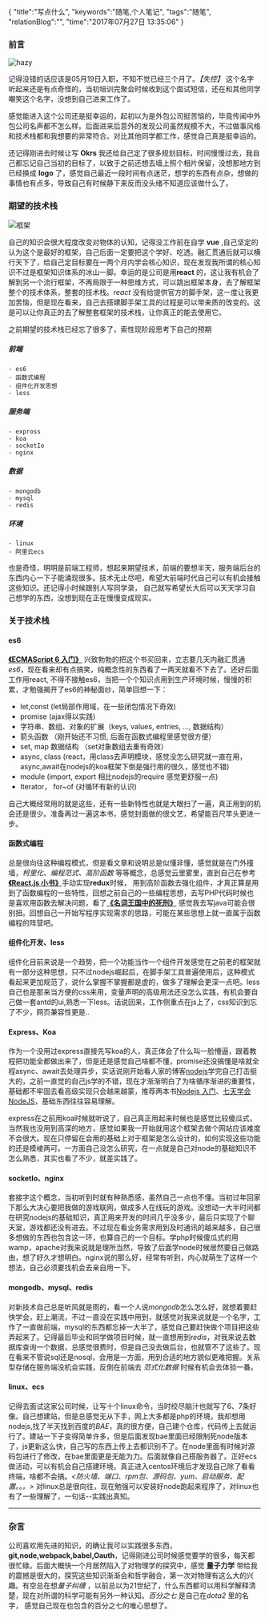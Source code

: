{
"title":"写点什么",
"keywords":"随笔,个人笔记",
"tags":"随笔",
"relationBlog":"",
"time":"2017年07月27日 13:35:06"
}

### 前言

![hazy](http://oqqyvkd0p.bkt.clouddn.com/imgs/bg.jpg)

 记得没错的话应该是05月19日入职，不知不觉已经三个月了。*【失控】* 这个名字听起来还是有点奇怪的，当初培训完聚会时候收到这个面试短信，还在和其他同学嘲笑这个名字，没想到自己进来工作了。

 感觉能进入这个公司还是挺幸运的，起初以为是外包公司挺苦恼的，毕竟传闻中外包公司名声都不怎么样。后面进来后意外的发现公司虽然规模不大，不过做事风格和技术栈都和我想要的非常符合。对比其他同学都工作，感觉自己真是挺幸运的。

 还记得刚进去时候让写 **Okrs** 我还给自己定了很多规划目标，时间慢慢过去，我自己都忘记自己当初的目标了，以致于之前还想去墙上照个相片保留，没想那地方到已经换成 **logo** 了，感觉自己最近一段时间有点迷茫，想学的东西有点杂，想做的事情也有点多，导致自己有时候静下来反而没头绪不知道应该做什么了。

### 期望的技术栈
![框架](http://oqqyvkd0p.bkt.clouddn.com/ef0aa930fee923d34df5a395c65dbbe9.jpg)

 自己的知识会很大程度改变对物体的认知，记得没工作前在自学 **vue** ,自己坚定的认为这个是最好的框架，自己后面一定要把这个学好、吃透。融汇贯通后就可以横行天下了，给自己定目标要在一两个月内学会核心知识，现在发现我所谓的核心知识不过是框架知识体系的冰山一脚。幸运的是公司是用**react** 的，这让我有机会了解到另一个流行框架，不再局限于一种思维方式，可以跳出框架本身，去了解框架整个的技术体系，整套的技术栈。*react* 没有给提供官方的脚手架，这一度让我更加苦恼，但是现在看来，自己去搭建脚手架工具的过程是可以带来质的改变的。这是可以让你真正的去了解整套框架的技术栈，让你真正的能去使用它。

 之前期望的技术栈已经忘了很多了，索性现阶段思考下自己的预期

 ##### 前端
    - es6
    - 函数式编程
    - 组件化开发思想
    - less
 ##### 服务端
    - expross
    - koa
    - socketIo
    - nginx
 ##### 数据
    - mongodb
    - mysql
    - redis
 ##### 环境
    - linux
    - 阿里云ecs

  也是奇怪，明明是前端工程师，想起来期望技术，前端的要想半天，服务端后台的东西内心一下子能涌现很多。技术无止尽吧，希望大前端时代自己可以有机会接触这些知识。还记得小时候跟别人写同学录， 自己就写希望长大后可以天天学习自己想学的东西，没想到现在正在慢慢变成现实。

### 关于技术栈

#### es6

[**《ECMAScript 6 入门》**](http://es6.ruanyifeng.com/) 兴致勃勃的把这个书买回来，立志要几天内融汇贯通*es6*，现在看来却有点搞笑，纯概念性的东西看了一两天就看不下去了。还好后面工作用react, 不得不接触es6，当把一个个知识点用到生产环境时候，慢慢的积累，才勉强揭开了es6的神秘面纱，简单回想一下：

- let,const (let局部作用域，在一些闭包情况下奇效)
- promise (ajax得以实践)
- 字符串、数组、对象的扩展（keys, values, entries, ..., 数据结构）
- 箭头函数 （刚开始还不习惯, 后面在函数式编程里感觉很方便）
- set, map 数据结构 （set对象数组去重有奇效）
- async, class (react，用class去声明模块，感觉没怎么研究就一直在用， async,await在nodejs的koa框架下倒是强行用的很久，感觉也不错)
- module (import, export 相比nodejs的require 感觉更舒服一点)
- Iterator， for~of (对循环有新的认识)

自己大概经常用的就是这些，还有一些新特性也就是大眼扫了一遍，真正用到的机会还是很少。准备再过一遍这本书，感觉封面做的很文艺，希望能百尺竿头更进一步。

#### 函数式编程

总是很向往这种编程模式，但是看文章和说明总是似懂非懂，感觉就是在门外撞墙，*柯里化、编程范式、高阶函数* 等等概念，总感觉云里雾里，直到自己在参考[**《React.js 小书》**](http://huziketang.com/books/react/)手动实现**redux**时候， 用到高阶函数去强化组件，才真正算是用到了函数编程的一些特性，回想之前自己的一些编程思想，去写PHP代码时候也是喜欢用函数去解决问题，看了[**《名词王国中的死刑》**](http://steve-yegge.blogspot.com/2006/03/execution-in-kingdom-of-nouns.html) 感觉我去写java可能会很别扭。回想自己一开始写程序实现需求的思路，可能在某些思想上就一直属于函数编程的阵营吧。

#### 组件化开发、less

组件化目前来说是一个趋势，把一个功能当作一个组件开发感觉在之前老的框架就有一部分这种思想，只不过nodejs崛起后，在脚手架工具普遍使用后，这种模式看起来更加规范了，说什么掌握不掌握都是虚的，做多了理解会更深一点吧。less自己也是那来当方便的css来用，变量声明的高级用法还没怎么实践，有机会要自己做一套antd的ui,熟悉一下less。话说回来，工作侧重点在js上了，css知识到忘了不少，网页兼容性更是..

#### Express、Koa

作为一个没用过express直接先写koa的人，真正体会了什么叫一脸懵逼，跟着教程把功能全都做出来了，但是还是感觉自己啥都不懂，promise还没搞懂是啥就全程async、await去处理异步，实话说刚开始看人家的博客[nodejs](http://www.liaoxuefeng.com/wiki/001434446689867b27157e896e74d51a89c25cc8b43bdb3000/001434501245426ad4b91f2b880464ba876a8e3043fc8ef000)学完自己打击挺大的，之前一直觉的自己js学的不错，现在才渐渐明白了为啥循序渐进的重要性，基础都不牢固去看高级实现只会越来越蒙，推荐两本书[Nodejs 入门](https://www.nodebeginner.org/index-zh-cn.html)、[七天学会NodeJS](http://nqdeng.github.io/7-days-nodejs/)，基础东西往往容易理解。

express在之前用koa时候就听说了，自己真正用起来时候也是感觉比较傻瓜式，当然我也没用到高深的地方，感觉如果我一开始就用这个框架去做个网站应该难度不会很大。现在只停留在会用的基础上对于框架是怎么设计的，如何实现这些功能的还是模棱两可。一方面自己没怎么研究，在一点就是自己对node的基础知识不怎么熟悉，其实也看了不少，就差实践了。

#### socketIo、nginx

套接字这个概念，当初听到时就有种熟悉感，虽然自己一点也不懂。当初过年回家下那么大决心要把我做的游戏联网，做成多人在线玩的游戏。没想动一大半时间都在研究nodejs的基础知识，真正用来开发的时间几乎没多少，最后只实现了个聊天室，游戏都还没有进去。不过现在看业务需求用到及时通讯的越来越多，自己很多想做的东西也包含这一环，也算自己的一个目标。学php时候傻瓜式的用wamp，apache对我来说就是理所当然，导致了后面学node时候居然要自己做路由，想了好久才想明白。nginx说的那么好，经常有听到，内心就萌生了这样一个想法，自己必须要找机会去亲自用一下。

#### mongodb、mysql、redis

对新技术自己总是听风就是雨的，看一个人说*mongodb*怎么怎么好，就想着要赶快学会，赶上潮流，不过一直没在实践中用到，就感觉对我来说就是一个名字，工作了一直做前端，mysql的东西都忘掉一大半了，感觉自己要赶快做个项目把这些弄起来了。记得最后毕业和同学做项目时候，就一直想用到*redis*，对我来说去数据库查询一个数据，总感觉很费时，但是自己没去做后台，也就管不了这些了。现在看来不管说sql还是nosql，会用是一方面，用到合适的地方貌似更难把握。关系型存储在服务端没机会实践，反倒在前端去 *范式化数据* 时候有机会去体验一番。

#### linux、ecs

记得去面试这家公司时候，让写十个linux命令，当时绞尽脑汁也就写了6、7条好像。自己想建站，但是总感觉无从下手，网上大多都是php的环境，我却想用nodejs,找了半天找到百度的*BAE*，真的很方便，自己建个仓库，代码传上去就运行了。建站一下子变得简单许多，但是后面发现bae里面已经限制死node版本了，js更新这么快，自己写的东西上传上去都识别不了。在node里面有时候对源码包进行了修改，在bae里面更是无能为力。后面就像自己搭服务器了。正好ecs做活动，可以有机会自己搭建环境。真正进入centos环境后才发现自己除了看看终端，啥都不会搞。*<防火墙、端口、rpm包、源码包、yum、启动服务、配置。。。>* 对linux总是很向往，现在勉强可以安装好node跑起来程序了，对linux也有了一些理解了，一句话--实践出真知。


***

### 杂言

公司喜欢用先进的知识，的确让我可以实践很多东西，**git,node,webpack,babel,Oauth**，记得刚进公司时候感觉要学的很多，每天都很忙碌。后面大概快一个月居然陷入了对物理学的探究中，感觉 **量子力学** 带给我的震撼是很大的，探究这些知识渐渐会和哲学融合，第一次对物理有这么大的兴趣。有空总在想*量子纠缠* ，以前总以为21世纪了，什么东西都可以用科学解释清楚，现在对所谓的科学可能有另外一种认知。*百分之七* 是自己在*dota2* 里的名字， 感觉自己现在也包含的百分之七的唯心思想了。
